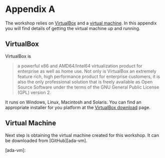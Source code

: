Appendix A
==========

The workshop relies on [VirtualBox][virtualbox] and a
[virtual machine][vm]. In this appendix you will find details of
getting the virtual machine up and running.

VirtualBox
----------

VirtualBox is

> a powerful x86 and AMD64/Intel64 virtualization product for
> enterprise as well as home use. Not only is VirtualBox an extremely
> feature rich, high performance product for enterprise customers, it
> is also the only professional solution that is freely available as
> Open Source Software under the terms of the GNU General Public
> License (GPL) version 2.

It runs on Windows, Linux, Macintosh and Solaris. You can find an
appropriate installer for you platform at the
[VirtualBox download][virtualbox-download] page.

Virtual Machine
---------------

Next step is obtaining the virtual machine created for this
workshop. It can be downloaded from [GitHub][ada-vm].


[virtualbox]: https://www.virtualbox.org/
[vm]: https://en.wikipedia.org/wiki/Virtual_machine
[virtualbox-download]: https://www.virtualbox.org/wiki/Downloads
[ada-vm]:
